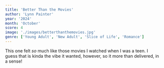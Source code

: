 ```yaml
---
title: 'Better Than the Movies'
author: 'Lynn Painter'
year: '2024'
month: 'October'
score: 4
image: './images/betterthanthemovies.jpg'
genre: ['Young Adult', 'New Adult', 'Slice of Life', 'Romance']
---
```


This one felt _so_ much like those movies I watched when I was a teen. I guess that is kinda the vibe it wanted, however, so it more than delivered, in a sense!
